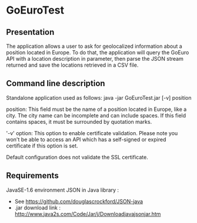GoEuroTest
==========
Presentation
------------
The application allows a user to ask for geolocalized information about a
position located in Europe.
To do that, the application will query the GoEuro API with a location
description in parameter, then parse the JSON stream returned and save the
locations retrieved in a CSV file.

Command line description
------------------------
Standalone application used as follows:
java -jar GoEuroTest.jar [-v] position

position:
	This field must be the name of a position located in Europe, like a city.
	The city name can be incomplete and can include spaces.
	If this field contains spaces, it must be surrounded by quotation marks.

'-v' option:
	This option to enable certificate validation.
	Please note you won't be able to access an API which has a self-signed or
	expired certificate if this option is set.

Default configuration does not validate the SSL certificate.

Requirements
------------
JavaSE-1.6 environment
JSON in Java library :
- See https://github.com/douglascrockford/JSON-java
- .jar download link : http://www.java2s.com/Code/Jar/j/Downloadjavajsonjar.htm
